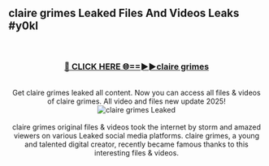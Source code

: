 ## claire grimes Leaked Files And Videos Leaks #y0kl
<br>
<div align="center">
<h3><a href="https://watchclip.my.id/claire grimes" rel="nofollow">🔴 CLICK HERE 🌐==►►claire grimes</a></h3>
<br>
Get claire grimes leaked all content. Now you can access all files & videos of claire grimes. All video and files new update 2025!
<br>
<a href="https://watchclip.my.id/claire grimes" rel="nofollow" data-target="animated-image.originalLink"><img src="https://i.ibb.co.com/WyWwxjT/player-gif2.gif" alt="claire grimes Leaked" style="max-width: 100%; display: inline-block;" data-target="animated-image.originalImage"></a>
<br><br>
claire grimes original files & videos took the internet by storm and amazed viewers on various Leaked social media platforms. claire grimes, a young and talented digital creator, recently became famous thanks to this interesting files & videos.
</div>
<br>